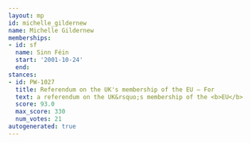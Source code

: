 ```yaml
---
layout: mp
id: michelle_gildernew
name: Michelle Gildernew
memberships:
- id: sf
  name: Sinn Féin
  start: '2001-10-24'
  end: 
stances:
- id: PW-1027
  title: Referendum on the UK's membership of the EU — For
  text: a referendum on the UK&rsquo;s membership of the <b>EU</b>
  score: 93.0
  max_score: 330
  num_votes: 21
autogenerated: true
---
```

